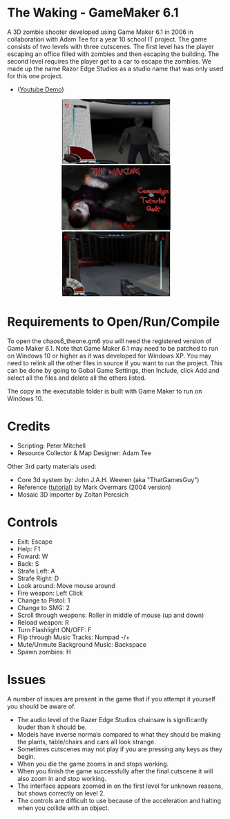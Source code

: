 # The Waking - GameMaker 6.1

A 3D zombie shooter developed using Game Maker 6.1 in 2006 in collaboration with Adam Tee for a year 10 school IT project. The game consists of two levels with three cutscenes. The first level has the player escaping an office filled with zombies and then escaping the building. The second level requires the player get to a car to escape the zombies. We made up the name Razor Edge Studios as a studio name that was only used for this one project.
 
- ([Youtube Demo](https://youtu.be/5rIMB6ml8nU))

<center><img src="./images/image01.jpg" height="150"> <img src="./images/image02.jpg" height="150"> <img src="./images/image03.jpg" height="150"></center>
 
# Requirements to Open/Run/Compile

To open the chaos6_theone.gm6 you will need the registered version of Game Maker 6.1.  Note that Game Maker 6.1 may need to be patched to run on Windows 10 or higher as it was developed for Windows XP. You may need to relink all the other files in source if you want to run the project. This can be done by going to Gobal Game Settings, then Include, click Add and select all the files and delete all the others listed.

The copy in the executable folder is built with Game Maker to run on Windows 10.
 
# Credits

- Scripting: Peter Mitchell
- Resource Collector & Map Designer: Adam Tee

Other 3rd party materials used:
- Core 3d system by: John J.A.H. Weeren (aka "ThatGamesGuy")
- Reference ([tutorial](https://github.com/Squirrelbear/TheWaking-GameMaker6.1/blob/main/images/FPS.pdf)) by Mark Overmars (2004 version)
- Mosaic 3D importer by Zoltan Percsich

# Controls

- Exit: Escape
- Help: F1
- Foward: W
- Back: S
- Strafe Left: A
- Strafe Right: D
- Look around: Move mouse around
- Fire weapon: Left Click
- Change to Pistol: 1
- Change to SMG: 2
- Scroll through weapons: Roller in middle of mouse (up and down)
- Reload weapon: R
- Turn Flashlight ON/OFF: F
- Flip through Music Tracks: Numpad -/+
- Mute/Unmute Background Music: Backspace
- Spawn zombies: H

# Issues

A number of issues are present in the game that if you attempt it yourself you should be aware of.
- The audio level of the Razer Edge Studios chainsaw is significantly louder than it should be.
- Models have inverse normals compared to what they should be making the plants, table/chairs and cars all look strange.
- Sometimes cutscenes may not play if you are pressing any keys as they begin.
- When you die the game zooms in and stops working.
- When you finish the game successfully after the final cutscene it will also zoom in and stop working.
- The interface appears zoomed in on the first level for unknown reasons, but shows correctly on level 2.
- The controls are difficult to use because of the acceleration and halting when you collide with an object.